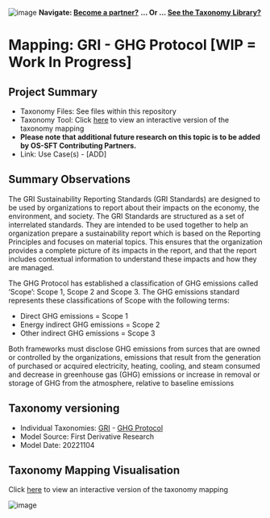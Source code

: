 ![image](https://user-images.githubusercontent.com/112073913/188821900-0c411acf-fbdd-4163-adc9-3ba4e2be78df.png)
**Navigate: [Become a partner?](https://github.com/OS-SFT/06-COLLABORATORS-PARTNERS)**
**... Or ... [See the Taxonomy Library?](https://github.com/orgs/OS-SFT/projects/2)**

# Mapping: GRI - GHG Protocol [WIP = Work In Progress]

## Project Summary
- Taxonomy Files: See files within this repository
- Taxonomy Tool: Click [here](https://os-sft.solidatus.com/viewer/share/vAjJcTHajRATlHEQQzpN4U2b83YkUYu4) to view an interactive version of the taxonomy mapping
- **Please note that additional future research on this topic is to be added by OS-SFT Contributing Partners.**
- Link: Use Case(s) - [ADD]

## Summary Observations
The GRI Sustainability Reporting Standards (GRI Standards) are designed to be used by organizations to report about their impacts on the economy, the environment, and society. The GRI Standards are structured as a set of interrelated standards. They are intended to be used together to help an organization prepare a sustainability report which is based on the Reporting Principles and focuses on material topics. This ensures that the organization provides a complete picture of its impacts in the report, and that the report includes contextual information to understand these impacts and how they are managed. 

The GHG Protocol has established a classification of GHG emissions called ‘Scope’: Scope 1, Scope 2 and Scope 3. The GHG emissions standard represents these classifications of Scope with the following terms:
* Direct GHG emissions = Scope 1
* Energy indirect GHG emissions = Scope 2
* Other indirect GHG emissions = Scope 3

Both frameworks must disclose GHG emissions from surces that are owned or controlled by the organizations, emissions that result from the generation of purchased or acquired electricity, heating, cooling, and steam consumed and decrease in greenhouse gas (GHG) emissions or increase in removal or storage of GHG from the atmosphere, relative to baseline emissions

## Taxonomy versioning

- Individual Taxonomies: [GRI](https://github.com/OS-SFT/Taxonomy-Mappings-Library/tree/main/Single%20Taxonomies/GRI) - [GHG Protocol](https://github.com/OS-SFT/Taxonomy-Mappings-Library/tree/main/Single%20Taxonomies/GHGP)
- Model Source: First Derivative Research
- Model Date: 20221104

## Taxonomy Mapping Visualisation

Click [here](https://os-sft.solidatus.com/viewer/share/vAjJcTHajRATlHEQQzpN4U2b83YkUYu4) to view an interactive version of the taxonomy mapping

![image](https://github.com/OS-SFT/Taxonomy-Mappings-Library/assets/112079442/85e2bf51-0193-48f2-86a6-827df4d9fb70)
